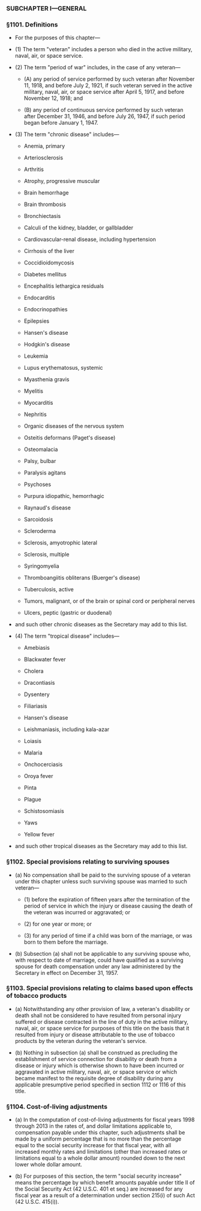 ### SUBCHAPTER I—GENERAL

### §1101. Definitions
* For the purposes of this chapter—

* (1) The term "veteran" includes a person who died in the active military, naval, air, or space service.

* (2) The term "period of war" includes, in the case of any veteran—

  * (A) any period of service performed by such veteran after November 11, 1918, and before July 2, 1921, if such veteran served in the active military, naval, air, or space service after April 5, 1917, and before November 12, 1918; and

  * (B) any period of continuous service performed by such veteran after December 31, 1946, and before July 26, 1947, if such period began before January 1, 1947.


* (3) The term "chronic disease" includes—

  * Anemia, primary

  * Arteriosclerosis

  * Arthritis

  * Atrophy, progressive muscular

  * Brain hemorrhage

  * Brain thrombosis

  * Bronchiectasis

  * Calculi of the kidney, bladder, or gallbladder

  * Cardiovascular-renal disease, including hypertension

  * Cirrhosis of the liver

  * Coccidioidomycosis

  * Diabetes mellitus

  * Encephalitis lethargica residuals

  * Endocarditis

  * Endocrinopathies

  * Epilepsies

  * Hansen's disease

  * Hodgkin's disease

  * Leukemia

  * Lupus erythematosus, systemic

  * Myasthenia gravis

  * Myelitis

  * Myocarditis

  * Nephritis

  * Organic diseases of the nervous system

  * Osteitis deformans (Paget's disease)

  * Osteomalacia

  * Palsy, bulbar

  * Paralysis agitans

  * Psychoses

  * Purpura idiopathic, hemorrhagic

  * Raynaud's disease

  * Sarcoidosis

  * Scleroderma

  * Sclerosis, amyotrophic lateral

  * Sclerosis, multiple

  * Syringomyelia

  * Thromboangiitis obliterans (Buerger's disease)

  * Tuberculosis, active

  * Tumors, malignant, or of the brain or spinal cord or peripheral nerves

  * Ulcers, peptic (gastric or duodenal)


* and such other chronic diseases as the Secretary may add to this list.

* (4) The term "tropical disease" includes—

  * Amebiasis

  * Blackwater fever

  * Cholera

  * Dracontiasis

  * Dysentery

  * Filiariasis

  * Hansen's disease

  * Leishmaniasis, including kala-azar

  * Loiasis

  * Malaria

  * Onchocerciasis

  * Oroya fever

  * Pinta

  * Plague

  * Schistosomiasis

  * Yaws

  * Yellow fever


* and such other tropical diseases as the Secretary may add to this list.

### §1102. Special provisions relating to surviving spouses
* (a) No compensation shall be paid to the surviving spouse of a veteran under this chapter unless such surviving spouse was married to such veteran—

  * (1) before the expiration of fifteen years after the termination of the period of service in which the injury or disease causing the death of the veteran was incurred or aggravated; or

  * (2) for one year or more; or

  * (3) for any period of time if a child was born of the marriage, or was born to them before the marriage.


* (b) Subsection (a) shall not be applicable to any surviving spouse who, with respect to date of marriage, could have qualified as a surviving spouse for death compensation under any law administered by the Secretary in effect on December 31, 1957.

### §1103. Special provisions relating to claims based upon effects of tobacco products
* (a) Notwithstanding any other provision of law, a veteran's disability or death shall not be considered to have resulted from personal injury suffered or disease contracted in the line of duty in the active military, naval, air, or space service for purposes of this title on the basis that it resulted from injury or disease attributable to the use of tobacco products by the veteran during the veteran's service.

* (b) Nothing in subsection (a) shall be construed as precluding the establishment of service connection for disability or death from a disease or injury which is otherwise shown to have been incurred or aggravated in active military, naval, air, or space service or which became manifest to the requisite degree of disability during any applicable presumptive period specified in section 1112 or 1116 of this title.

### §1104. Cost-of-living adjustments
* (a) In the computation of cost-of-living adjustments for fiscal years 1998 through 2013 in the rates of, and dollar limitations applicable to, compensation payable under this chapter, such adjustments shall be made by a uniform percentage that is no more than the percentage equal to the social security increase for that fiscal year, with all increased monthly rates and limitations (other than increased rates or limitations equal to a whole dollar amount) rounded down to the next lower whole dollar amount.

* (b) For purposes of this section, the term "social security increase" means the percentage by which benefit amounts payable under title II of the Social Security Act (42 U.S.C. 401 et seq.) are increased for any fiscal year as a result of a determination under section 215(i) of such Act (42 U.S.C. 415(i)).